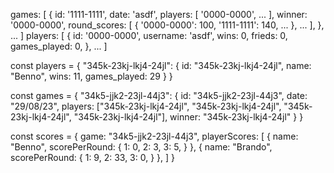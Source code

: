 

games: [
    {
        id: '1111-1111',
        date: 'asdf',
        players: [
            '0000-0000',
            ...
        ],
        winner: '0000-0000',
        round_scores: [
            {
                '0000-0000': 100,
                '1111-1111': 140,
                ...
            },
            ...
        ],
    },
    ...
]
players: [
    {
        id: '0000-0000',
        username: 'asdf',
        wins: 0,
        frieds: 0,
        games_played: 0,
    },
    ...
]





const players = {
    "345k-23kj-lkj4-24jl": {
      id: "345k-23kj-lkj4-24jl",
    name: "Benno",
    wins: 11,
    games_played: 29
  }
}

const games = {
    "34k5-jjk2-23jl-44j3": {
      id: "34k5-jjk2-23jl-44j3",
    date: "29/08/23",
    players: ["345k-23kj-lkj4-24jl", "345k-23kj-lkj4-24jl", "345k-23kj-lkj4-24jl", "345k-23kj-lkj4-24jl"],
    winner: "345k-23kj-lkj4-24jl"
  }
}

const scores = {
    game: "34k5-jjk2-23jl-44j3",
  playerScores: [
    {
      name: "Benno",
      scorePerRound: {
          1: 0,
        2: 3,
        3: 5,
      }
    },
    {
      name: "Brando",
      scorePerRound: {
          1: 9,
        2: 33,
        3: 0,
      }
    },
  ]
}